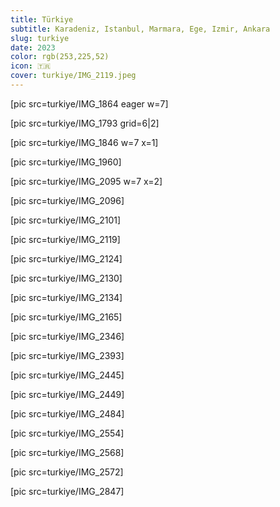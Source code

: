 ```yaml
---
title: Türkiye
subtitle: Karadeniz, Istanbul, Marmara, Ege, Izmir, Ankara
slug: turkiye
date: 2023
color: rgb(253,225,52)
icon: 🇹🇷
cover: turkiye/IMG_2119.jpeg
---
```


[pic src=turkiye/IMG_1864 eager w=7]

[pic src=turkiye/IMG_1793 grid=6|2]

[pic src=turkiye/IMG_1846 w=7 x=1]

[pic src=turkiye/IMG_1960]

[pic src=turkiye/IMG_2095 w=7 x=2]

[pic src=turkiye/IMG_2096]

[pic src=turkiye/IMG_2101]

[pic src=turkiye/IMG_2119]

[pic src=turkiye/IMG_2124]

[pic src=turkiye/IMG_2130]

[pic src=turkiye/IMG_2134]

[pic src=turkiye/IMG_2165]

[pic src=turkiye/IMG_2346]

[pic src=turkiye/IMG_2393]

[pic src=turkiye/IMG_2445]

[pic src=turkiye/IMG_2449]

[pic src=turkiye/IMG_2484]

[pic src=turkiye/IMG_2554]

[pic src=turkiye/IMG_2568]

[pic src=turkiye/IMG_2572]

[pic src=turkiye/IMG_2847]
